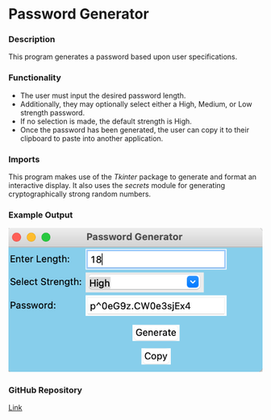 # Password Generator

### Description

This program generates a password based upon user specifications.

### Functionality

- The user must input the desired password length. 
- Additionally, they may optionally select either a High, Medium, or Low strength password. 
- If no selection is made, the default strength is High. 
- Once the password has been generated, the user can copy it to their clipboard to paste into another application.

### Imports

This program makes use of the *Tkinter* package to generate and format an interactive display. 
It also uses the *secrets* module for generating cryptographically strong random numbers.

### Example Output

![](images/example_output.png?raw=true "Example Output")

### GitHub Repository

[Link](https://github.com/mjschwarz/PasswordGenerator.git)